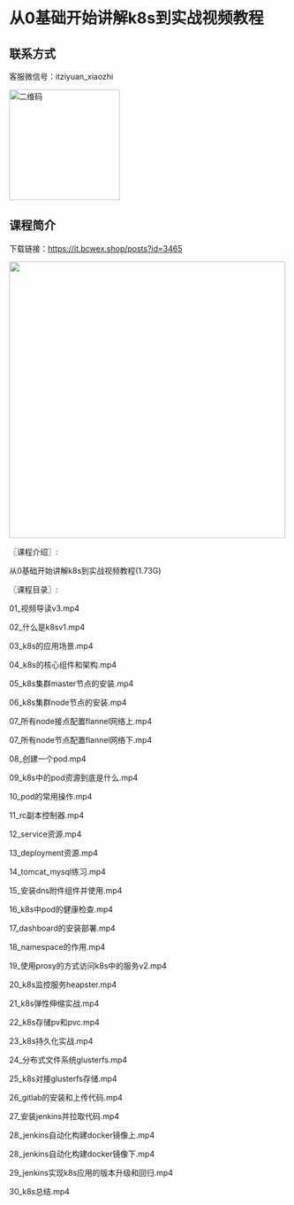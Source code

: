 # 从0基础开始讲解k8s到实战视频教程

## 联系方式

客服微信号：itziyuan_xiaozhi

<img src="https://ziyuanyun.oss-cn-guangzhou.aliyuncs.com/common/20240614073449/666b82192834a.jpg" width="200" height="200" alt="二维码">

## 课程简介

下载链接：https://it.bcwex.shop/posts?id=3465

<img src="https://ziyuanyun.oss-cn-guangzhou.aliyuncs.com/yun/20240515185159/664493cfd0bc3.jpg" width="500" alt="">

  〖课程介绍〗:

 从0基础开始讲解k8s到实战视频教程(1.73G)

 〖课程目录〗:

 01_视频导读v3.mp4

 02_什么是k8sv1.mp4

 03_k8s的应用场景.mp4

 04_k8s的核心组件和架构.mp4

 05_k8s集群master节点的安装.mp4

 06_k8s集群node节点的安装.mp4

 07_所有node接点配置flannel网络上.mp4

 07_所有node节点配置flannel网络下.mp4

 08_创建一个pod.mp4

 09_k8s中的pod资源到底是什么.mp4

 10_pod的常用操作.mp4

 11_rc副本控制器.mp4

 12_service资源.mp4

 13_deployment资源.mp4

 14_tomcat_mysql练习.mp4

 15_安装dns附件组件并使用.mp4

 16_k8s中pod的健康检查.mp4

 17_dashboard的安装部署.mp4

 18_namespace的作用.mp4

 19_使用proxy的方式访问k8s中的服务v2.mp4

 20_k8s监控服务heapster.mp4

 21_k8s弹性伸缩实战.mp4

 22_k8s存储pv和pvc.mp4

 23_k8s持久化实战.mp4

 24_分布式文件系统glusterfs.mp4

 25_k8s对接glusterfs存储.mp4

 26_gitlab的安装和上传代码.mp4

 27_安装jenkins并拉取代码.mp4

 28_jenkins自动化构建docker镜像上.mp4

 28_jenkins自动化构建docker镜像下.mp4

 29_jenkins实现k8s应用的版本升级和回归.mp4

 30_k8s总结.mp4

  
